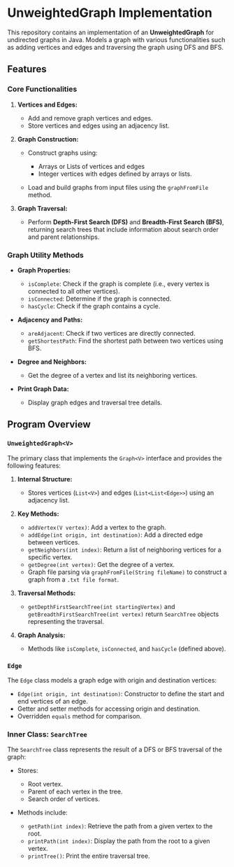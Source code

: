 # UnweightedGraph Implementation
This repository contains an implementation of an **UnweightedGraph** for undirected graphs in Java. Models a graph with various functionalities such as adding vertices and edges and traversing the graph using DFS and BFS.
## Features
### Core Functionalities
1. **Vertices and Edges:**
    - Add and remove graph vertices and edges.
    - Store vertices and edges using an adjacency list.

2. **Graph Construction:**
    - Construct graphs using:
        - Arrays or Lists of vertices and edges
        - Integer vertices with edges defined by arrays or lists.

    - Load and build graphs from input files using the `graphFromFile` method.

3. **Graph Traversal:**
    - Perform **Depth-First Search (DFS)** and **Breadth-First Search (BFS)**, returning search trees that include information about search order and parent relationships.

### Graph Utility Methods
- **Graph Properties:**
    - `isComplete`: Check if the graph is complete (i.e., every vertex is connected to all other vertices).
    - `isConnected`: Determine if the graph is connected.
    - `hasCycle`: Check if the graph contains a cycle.

- **Adjacency and Paths:**
    - `areAdjacent`: Check if two vertices are directly connected.
    - `getShortestPath`: Find the shortest path between two vertices using BFS.

- **Degree and Neighbors:**
    - Get the degree of a vertex and list its neighboring vertices.

- **Print Graph Data:**
    - Display graph edges and traversal tree details.

## Program Overview
### `UnweightedGraph<V>`
The primary class that implements the `Graph<V>` interface and provides the following features:
1. **Internal Structure:**
    - Stores vertices (`List<V>`) and edges (`List<List<Edge>>`) using an adjacency list.

2. **Key Methods:**
    - `addVertex(V vertex)`: Add a vertex to the graph.
    - `addEdge(int origin, int destination)`: Add a directed edge between vertices.
    - `getNeighbors(int index)`: Return a list of neighboring vertices for a specific vertex.
    - `getDegree(int vertex)`: Get the degree of a vertex.
    - Graph file parsing via `graphFromFile(String fileName)` to construct a graph from a `.txt file format`.

3. **Traversal Methods:**
    - `getDepthFirstSearchTree(int startingVertex)` and `getBreadthFirstSearchTree(int vertex)` return `SearchTree` objects representing the traversal.

4. **Graph Analysis:**
    - Methods like `isComplete`, `isConnected`, and `hasCycle` (defined above).

### `Edge`
The `Edge` class models a graph edge with origin and destination vertices:
- `Edge(int origin, int destination)`: Constructor to define the start and end vertices of an edge.
- Getter and setter methods for accessing origin and destination.
- Overridden `equals` method for comparison.

### Inner Class: `SearchTree`
The `SearchTree` class represents the result of a DFS or BFS traversal of the graph:
- Stores:
    - Root vertex.
    - Parent of each vertex in the tree.
    - Search order of vertices.

- Methods include:
    - `getPath(int index)`: Retrieve the path from a given vertex to the root.
    - `printPath(int index)`: Display the path from the root to a given vertex.
    - `printTree()`: Print the entire traversal tree.
